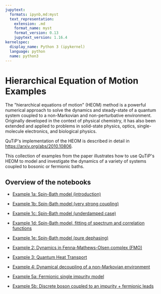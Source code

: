 ```yaml
---
jupytext:
  formats: ipynb,md:myst
  text_representation:
    extension: .md
    format_name: myst
    format_version: 0.13
    jupytext_version: 1.16.4
kernelspec:
  display_name: Python 3 (ipykernel)
  language: python
  name: python3
---
```


# Hierarchical Equation of Motion Examples

The "hierarchical equations of motion" (HEOM) method is a powerful numerical approach to solve the dynamics and steady-state of a quantum system coupled to a non-Markovian and non-perturbative environment. Originally developed in the context of physical chemistry, it has also been extended and applied to problems in solid-state physics, optics, single-molecule electronics, and biological physics.

QuTiP's implementation of the HEOM is described in detail in https://arxiv.org/abs/2010.10806.

This collection of examples from the paper illustrates how to use QuTiP's HEOM to model and investigate the dynamics of a variety of systems coupled to bosonic or fermionic baths.

## Overview of the notebooks

<!-- markdown-link-check-disable -->

* [Example 1a: Spin-Bath model (introduction)](./heom-1a-spin-bath-model-basic.ipynb)

* [Example 1b: Spin-Bath model (very strong coupling)](./heom-1b-spin-bath-model-very-strong-coupling.ipynb)

* [Example 1c: Spin-Bath model (underdamped case)](./heom-1c-spin-bath-model-underdamped-sd.ipynb)

* [Example 1d: Spin-Bath model, fitting of spectrum and correlation functions](./heom-1d-spin-bath-model-ohmic-fitting.ipynb)

* [Example 1e: Spin-Bath model (pure dephasing)](./heom-1e-spin-bath-model-pure-dephasing.ipynb)

* [Example 2: Dynamics in Fenna-Mathews-Olsen complex (FMO)](./heom-2-fmo-example.ipynb)

* [Example 3: Quantum Heat Transport](./heom-3-quantum-heat-transport.ipynb)

* [Example 4: Dynamical decoupling of a non-Markovian environment](./heom-4-dynamical-decoupling.ipynb)

* [Example 5a: Fermionic single impurity model](./heom-5a-fermions-single-impurity-model.ipynb)

* [Example 5b: Discrete boson coupled to an impurity + fermionic leads](./heom-5b-fermions-discrete-boson-model.ipynb)

<!-- markdown-link-check-enable -->

